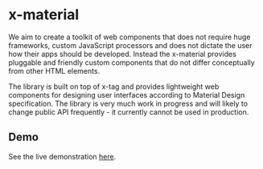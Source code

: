 # x-material
We aim to create a toolkit of web components that does not require huge frameworks, custom JavaScript processors and does not dictate the user how their apps should be developed. Instead the x-material provides pluggable and friendly custom components that do not differ conceptually from other HTML elements. 

The library is built on top of x-tag and provides lightweight web components for designing user interfaces according to Material Design specification. The library is very much work in progress and will likely to change public API frequently - it currently cannot be used in production.

## Demo
See the live demonstration [here](http://erichripko.github.io/x-material).
